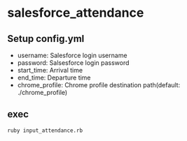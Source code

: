 # salesforce_attendance

## Setup config.yml

- username: Salesforce login username
- password: Salsesforce login password
- start_time: Arrival time
- end_time: Departure time
- chrome_profile: Chrome profile destination path(default: ./chrome_profile)

## exec

```
ruby input_attendance.rb
```
